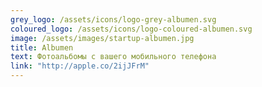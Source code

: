```yaml
---
grey_logo: /assets/icons/logo-grey-albumen.svg
coloured_logo: /assets/icons/logo-coloured-albumen.svg
image: /assets/images/startup-albumen.jpg
title: Albumen
text: Фотоальбомы с вашего мобильного телефона
link: "http://apple.co/2ijJFrM"
---
```

